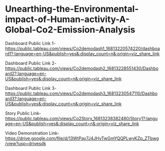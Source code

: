 # Unearthing-the-Environmental-impact-of-Human-activity-A-Global-Co2-Emission-Analysis


Dashboard Public Link 1-https://public.tableau.com/views/Co2demodash1_16813220574220/dashboard1?:language=en-US&publish=yes&:display_count=n&:origin=viz_share_link

Dashboard Public Link 2-https://public.tableau.com/views/Co2demodash2_16813228551430/Dashboard2?:language=en-US&publish=yes&:display_count=n&:origin=viz_share_link

Dashboard Public Link 3-https://public.tableau.com/views/Co2demodash3_16813230547110/Dashboard3?:language=en-US&publish=yes&:display_count=n&:origin=viz_share_link

Story Public Link-https://public.tableau.com/views/Co2Story_16813238382480/Story1?:language=en-US&publish=yes&:display_count=n&:origin=viz_share_link

Video Demonstration Link-https://drive.google.com/file/d/13WtPay7J4JHyTwGmYQQPLwyKZp_ZTbwg/view?usp=drivesdk
